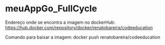 # meuAppGo_FullCycle


Endereço onde se encontra a imagem no dockerHub:
https://hub.docker.com/repository/docker/renatobareira/codeeducation

Comando para baixar a imagem:
docker push renatobareira/codeeducation
